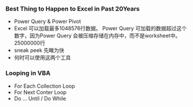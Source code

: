 ### Best Thing to Happen to Excel in Past 20Years

- Power Query & Power Pivot 
- Excel 可以加载最多1048576行数据。 Power Query 可加载的数据超过这个数字，因为Power Query 会被压缩存储在内存中，而不是worksheet中。 25000000行 
- sneak peek 先睹为快 
- 何时可以使用这两个工具


### Looping in VBA
- For Each Collection Loop
- For Next Conter Loop
- Do ... Until / Do While